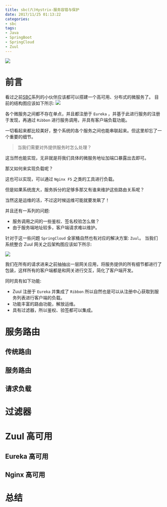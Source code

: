 ```yaml
---
title: sbc(六)Hystrix-服务容错与保护
date: 2017/11/25 01:13:22    
categories: 
- sbc
tags: 
- Java
- SpringBoot
- SpringCloud
- Zuul
---
```


![](https://ws1.sinaimg.cn/large/006tNc79gy1flrejb4pbpj30qo0cuq5s.jpg)

# 前言

看过之前[SBC](https://crossoverjie.top/categories/sbc/)系列的小伙伴应该都可以搭建一个高可用、分布式的微服务了。 目前的结构图应该如下所示:
![](https://ws1.sinaimg.cn/large/006tKfTcly1flvyjrv2unj30dc0gwaaw.jpg)

各个微服务之间都不存在单点，并且都注册于 `Eureka` ，并基于此进行服务的注册于发现，再通过 `Ribbon` 进行服务调用，并具有客户端负载功能。

一切看起来都比较美好，整个系统的各个服务之间也能串联起来。但这里却忘了一个重要的细节。

> 当我们需要对外提供服务时怎么处理？

这当然也能实现，无非就是将我们具体的微服务地址加端口暴露出去即可。

那又如何来实现负载呢？

这也可以实现，可以通过 `Nginx F5` 之类的工具进行负载。

但是如果系统庞大，服务拆分的足够多那又有谁来维护这些路由关系呢？

当然这是运维的活，不过这时候运维可能就要发飙了！

并且还有一系列的问题:

- 服务调用之间的一些鉴权、签名校验怎么做？
- 由于服务端地址较多，客户端请求难以维护。

针对于这一些问题 `SpringCloud` 全家桶自然也有对应的解决方案: `Zuul`。
当我们系统整合 Zuul 网关之后架构图应该如下所示:

![](https://ws2.sinaimg.cn/large/006tKfTcly1flw0fbfukxj30mp0icdgk.jpg)

我们在所有的请求进来之前抽抽出一层网关应用，将服务提供的所有细节都进行了包装，这样所有的客户端都是和网关进行交互，简化了客户端开发。

同时具有如下功能:

- Zuul 注册于 `Eureka` 并集成了 `Ribbon` 所以自然也是可以从注册中心获取到服务列表进行客户端的负载。
- 功能丰富的路由功能，解放运维。
- 具有过滤器，所以鉴权、验签都可以集成。

# 服务路由

## 传统路由

## 服务路由

## 请求负载

# 过滤器

# Zuul 高可用

## Eureka 高可用


## Nginx 高可用

# 总结